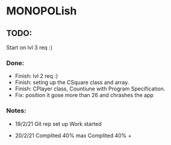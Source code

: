# MONOPOLish

## TODO: 

 Start on lvl 3 req :)   

### Done: 

- Finish: lvl 2 req :)
- Finish: seting up the CSquare class and array.
- Finish: CPlayer class, Countiune with Program Specification.
- Fix: position it gose more than 26 and chrashes the app


### Notes: 

- 19/2/21 
 Git rep set up 
 Work started

- 20/2/21 
 Complited 40% max
 Complited 40% +
